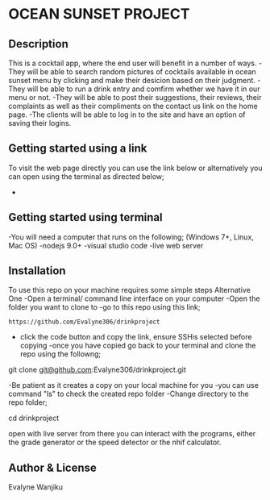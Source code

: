 # OCEAN SUNSET PROJECT

## Description

This is a cocktail app, where the end user will benefit in a number of ways.
-They will be able to search random pictures of cocktails available in ocean sunset menu by clicking and make their desicion based on their judgment.
-They will be able to run a drink entry and comfirm whether we have it in our menu or not.
-They will be able to post their suggestions, their reviews, their complaints as well as their compliments on the contact us link on the home page.
-The clients will be able to log in to the site and have an option of saving their logins.

## Getting started using a link
To visit the web page directly you can use the link below or alternatively you can open using the terminal as directed below;

*

## Getting started using terminal
-You will need a computer that runs on the following;
(Windows 7+, Linux, Mac OS)
-nodejs 9.0+
-visual studio code
-live web server

## Installation
To use this repo on your machine requires some simple steps
Alternative One
-Open a terminal/ command line interface on your computer
-Open the folder you want to clone to
-go to this repo using this link;

    https://github.com/Evalyne306/drinkproject

- click the code button and copy the link, ensure SSHis selected before copying
-once you have copied go back to your terminal and clone the repo using the followng;

git clone git@github.com:Evalyne306/drinkproject.git

-Be patient as it creates a copy on your local machine for you
-you can use command "ls" to check the created repo folder
-Change directory to the repo folder;

cd drinkproject

open with live server
from there you can interact with the programs, either the grade generator or the speed detector or the nhif calculator.



## Author & License
Evalyne Wanjiku